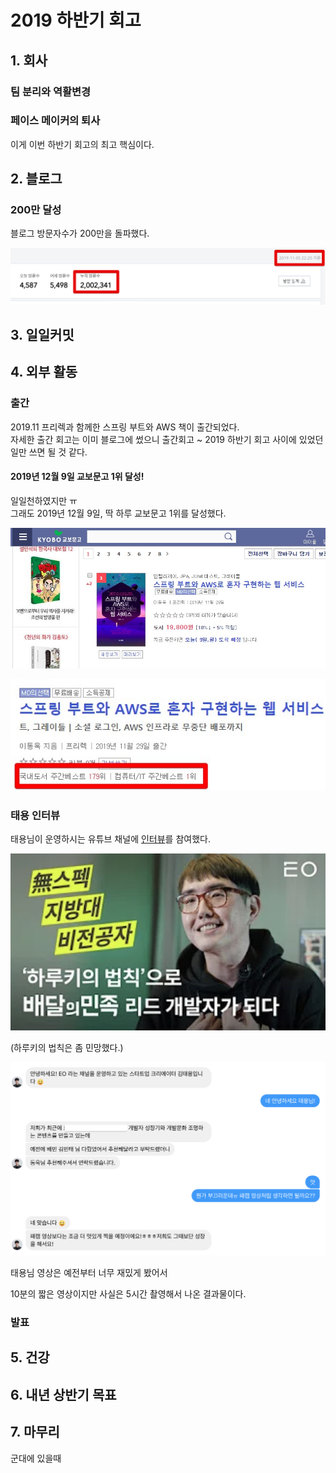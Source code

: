 # 2019 하반기 회고

## 1. 회사

### 팀 분리와 역활변경

### 

### 페이스 메이커의 퇴사

이게 이번 하반기 회고의 최고 핵심이다.  

## 2. 블로그


### 200만 달성

블로그 방문자수가 200만을 돌파했다.

![blog](./images/blog1.png)


## 3. 일일커밋



## 4. 외부 활동

### 출간

2019.11 프리렉과 함께한 스프링 부트와 AWS 책이 출간되었다.  
자세한 출간 회고는 이미 블로그에 썼으니 출간회고 ~ 2019 하반기 회고 사이에 있었던 일만 쓰면 될 것 같다.

#### 2019년 12월 9일 교보문고 1위 달성!

일일천하였지만 ㅠ  
그래도 2019년 12월 9일, 딱 하루 교보문고 1위를 달성했다.

![book1](./images/book1.jpg)

![book2](./images/book2.jpg)


### 태용 인터뷰

태용님이 운영하시는 유튜브 채널에 [인터뷰](https://www.youtube.com/watch?v=V9AGvwPmnZU)를 참여했다.

![eo1](./images/eo1.png)

(하루키의 법칙은 좀 민망했다.)  
  

![eo2](./images/eo2.png)

태용님 영상은 예전부터 너무 재밌게 봤어서

10분의 짧은 영상이지만 사실은 5시간 촬영해서 나온 결과물이다.

### 발표


## 5. 건강


## 6. 내년 상반기 목표


## 7. 마무리

군대에 있을때 
